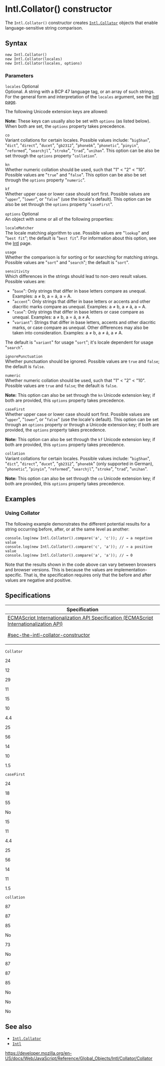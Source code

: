 # Intl.Collator() constructor

The `Intl.Collator()` constructor creates [`Intl.Collator`](../collator) objects that enable language-sensitive string comparison.

## Syntax

    new Intl.Collator()
    new Intl.Collator(locales)
    new Intl.Collator(locales, options)

### Parameters

`locales` <span class="badge inline optional">Optional</span>  
Optional. A string with a BCP 47 language tag, or an array of such strings. For the general form and interpretation of the `locales` argument, see the [Intl page](../../intl#locale_identification_and_negotiation).

The following Unicode extension keys are allowed:

**Note:** These keys can usually also be set with `options` (as listed below). When both are set, the `options` property takes precedence.

`co`  
Variant collations for certain locales. Possible values include: "`big5han`", "`dict`", "`direct`", "`ducet`", "`gb2312`", "`phonebk`", "`phonetic`", "`pinyin`", "`reformed`", "`searchjl`", "`stroke`", "`trad`", "`unihan`". This option can be also be set through the `options` property "`collation`".

`kn`  
Whether numeric collation should be used, such that "1" &lt; "2" &lt; "10". Possible values are "`true`" and "`false`". This option can be also be set through the `options` property "`numeric`".

`kf`  
Whether upper case or lower case should sort first. Possible values are "`upper`", "`lower`", or "`false`" (use the locale's default). This option can be also be set through the `options` property "`caseFirst`".

`options` <span class="badge inline optional">Optional</span>  
An object with some or all of the following properties:

`localeMatcher`  
The locale matching algorithm to use. Possible values are "`lookup`" and "`best fit`"; the default is "`best fit`". For information about this option, see the [Intl](../../intl#locale_negotiation) page.

`usage`  
Whether the comparison is for sorting or for searching for matching strings. Possible values are "`sort`" and "`search`"; the default is "`sort`".

`sensitivity`  
Which differences in the strings should lead to non-zero result values. Possible values are:

-   "`base`": Only strings that differ in base letters compare as unequal. Examples: a ≠ b, a = á, a = A.
-   "`accent`": Only strings that differ in base letters or accents and other diacritic marks compare as unequal. Examples: a ≠ b, a ≠ á, a = A.
-   "`case`": Only strings that differ in base letters or case compare as unequal. Examples: a ≠ b, a = á, a ≠ A.
-   "`variant`": Strings that differ in base letters, accents and other diacritic marks, or case compare as unequal. Other differences may also be taken into consideration. Examples: a ≠ b, a ≠ á, a ≠ A.

The default is "`variant`" for usage "`sort`"; it's locale dependent for usage "`search`".

`ignorePunctuation`  
Whether punctuation should be ignored. Possible values are `true` and `false`; the default is `false`.

`numeric`  
Whether numeric collation should be used, such that "1" &lt; "2" &lt; "10". Possible values are `true` and `false`; the default is `false`.

**Note:** This option can also be set through the `kn` Unicode extension key; if both are provided, this `options` property takes precedence.

`caseFirst`  
Whether upper case or lower case should sort first. Possible values are "`upper`", "`lower`", or "`false`" (use the locale's default). This option can be set through an `options` property or through a Unicode extension key; if both are provided, the `options` property takes precedence.

**Note:** This option can also be set through the `kf` Unicode extension key; if both are provided, this `options` property takes precedence.

`collation`  
Variant collations for certain locales. Possible values include: "`big5han`", "`dict`", "`direct`", "`ducet`", "`gb2312`", "`phonebk`" (only supported in German), "`phonetic`", "`pinyin`", "`reformed`", "`searchjl`", "`stroke`", "`trad`", "`unihan`".

**Note:** This option can also be set through the `co` Unicode extension key; if both are provided, this `options` property takes precedence.

## Examples

### Using Collator

The following example demonstrates the different potential results for a string occurring before, after, or at the same level as another:

    console.log(new Intl.Collator().compare('a', 'c')); // → a negative value
    console.log(new Intl.Collator().compare('c', 'a')); // → a positive value
    console.log(new Intl.Collator().compare('a', 'a')); // → 0

Note that the results shown in the code above can vary between browsers and browser versions. This is because the values are implementation-specific. That is, the specification requires only that the before and after values are negative and positive.

## Specifications

<table><thead><tr class="header"><th>Specification</th></tr></thead><tbody><tr class="odd"><td><a href="https://tc39.es/ecma402/#sec-the-intl-collator-constructor">ECMAScript Internationalization API Specification (ECMAScript Internationalization API) 
<br/>

<span class="small">#sec-the-intl-collator-constructor</span></a></td></tr></tbody></table>

`Collator`

24

12

29

11

15

10

4.4

25

56

14

10

1.5

`caseFirst`

24

18

55

No

15

11

4.4

25

56

14

11

1.5

`collation`

87

87

85

No

73

No

87

87

85

No

No

No

## See also

-   [`Intl.Collator`](../collator)
-   [`Intl`](../../intl)

<a href="https://developer.mozilla.org/en-US/docs/Web/JavaScript/Reference/Global_Objects/Intl/Collator/Collator" class="_attribution-link">https://developer.mozilla.org/en-US/docs/Web/JavaScript/Reference/Global_Objects/Intl/Collator/Collator</a>
